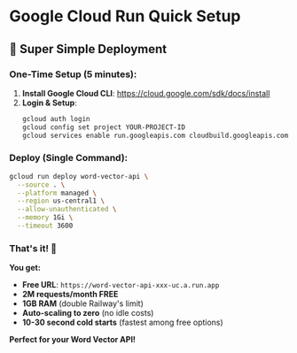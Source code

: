 # Google Cloud Run Quick Setup

## 🚀 Super Simple Deployment

### One-Time Setup (5 minutes):
1. **Install Google Cloud CLI**: https://cloud.google.com/sdk/docs/install
2. **Login & Setup**:
   ```bash
   gcloud auth login
   gcloud config set project YOUR-PROJECT-ID
   gcloud services enable run.googleapis.com cloudbuild.googleapis.com
   ```

### Deploy (Single Command):
```bash
gcloud run deploy word-vector-api \
  --source . \
  --platform managed \
  --region us-central1 \
  --allow-unauthenticated \
  --memory 1Gi \
  --timeout 3600
```

### That's it! 🎉

**You get:**
- **Free URL**: `https://word-vector-api-xxx-uc.a.run.app`
- **2M requests/month FREE**
- **1GB RAM** (double Railway's limit)
- **Auto-scaling to zero** (no idle costs)
- **10-30 second cold starts** (fastest among free options)

**Perfect for your Word Vector API!**
